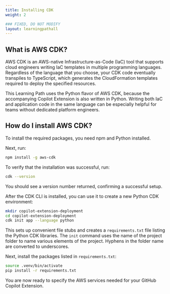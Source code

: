 ```yaml
---
title: Installing CDK
weight: 2

### FIXED, DO NOT MODIFY
layout: learningpathall
---
```


## What is AWS CDK?

AWS CDK is an AWS-native Infrastructure-as-Code (IaC) tool that supports cloud engineers writing IaC templates in multiple programming languages.
Regardless of the language that you choose, your CDK code eventually transpiles to TypeScript, which generates the CloudFormation templates required to deploy the specified resources.

This Learning Path uses the Python flavor of AWS CDK, because the accompanying Copilot Extension  is also written in Python. Writing both IaC and application code in the same language can be especially helpful for teams without dedicated platform engineers.

## How do I install AWS CDK?

To install the required packages, you need npm and Python installed. 

Next, run:

```bash
npm install -g aws-cdk
```

To verify that the installation was successful, run:

```bash
cdk --version
```

You should see a version number returned, confirming a successful setup.

After the CDK CLI is installed, you can use it to create a new Python CDK environment:

```bash
mkdir copilot-extension-deployment
cd copilot-extension-deployment
cdk init app --language python
```

This sets up convenient file stubs and creates a `requirements.txt` file listing the Python CDK libraries. The `init` command uses the name of the project folder to name various elements of the project. Hyphens in the folder name are converted to underscores. 

Next, install the packages listed in `requirements.txt`:

```bash
source .venv/bin/activate
pip install -r requirements.txt
```

You are now ready to specify the AWS services needed for your GitHub Copilot Extension.

